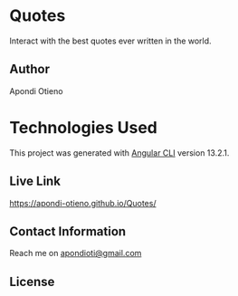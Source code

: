 # Quotes
Interact with the best quotes ever written in the world.

## Author
Apondi Otieno

# Technologies Used
This project was generated with [Angular CLI](https://github.com/angular/angular-cli) version 13.2.1.

## Live Link
https://apondi-otieno.github.io/Quotes/


## Contact Information

Reach me on apondioti@gmail.com

## License



